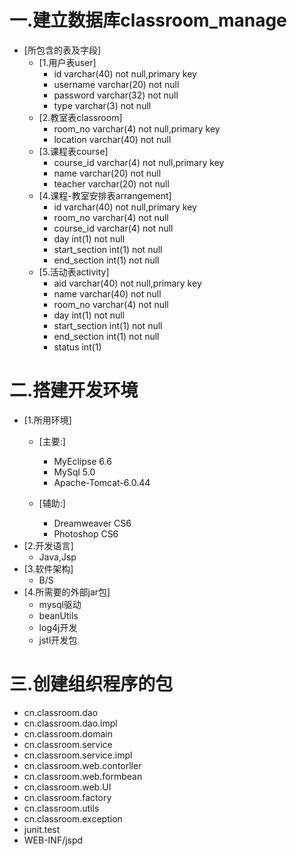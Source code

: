 # 一.建立数据库classroom_manage
* [所包含的表及字段]
    * [1.用户表user]
        * id                varchar(40) not null,primary key
        * username          varchar(20) not null
        * password          varchar(32) not null
        * type              varchar(3) not null
    * [2.教室表classroom]
        * room_no           varchar(4) not null,primary key
        * location          varchar(40) not null
    * [3.课程表course]
        * course_id         varchar(4) not null,primary key
        * name              varchar(20) not null
        * teacher           varchar(20) not null
    * [4.课程-教室安排表arrangement]
        * id                varchar(40) not null,primary key
        * room_no           varchar(4) not null
        * course_id         varchar(4) not null
        * day               int(1) not null
        * start_section     int(1) not null
        * end_section       int(1) not null
    * [5.活动表activity]
        * aid               varchar(40) not null,primary key
        * name              varchar(40) not null
        * room_no           varchar(4) not null
        * day               int(1) not null
        * start_section     int(1) not null
        * end_section       int(1) not null
        * status            int(1)
            
# 二.搭建开发环境
* [1.所用环境]
    * [主要:]
        * MyEclipse 6.6
        * MySql 5.0
        * Apache-Tomcat-6.0.44
         
    * [辅助:]
        * Dreamweaver CS6
        * Photoshop CS6
* [2.开发语言]
    * Java,Jsp
* [3.软件架构]
    * B/S
* [4.所需要的外部jar包]
    * mysql驱动
    * beanUtils
    * log4j开发
    * jstl开发包
    
# 三.创建组织程序的包  
* cn.classroom.dao
* cn.classroom.dao.impl
* cn.classroom.domain
* cn.classroom.service
* cn.classroom.service.impl
* cn.classroom.web.contorller
* cn.classroom.web.formbean
* cn.classroom.web.UI
* cn.classroom.factory
* cn.classroom.utils
* cn.classroom.exception
* junit.test
* WEB-INF/jspd